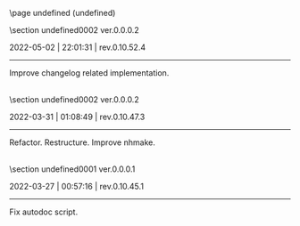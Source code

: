 \page undefined (undefined)

<div style="max-width:700px;">

\section undefined0002 ver.0.0.0.2

2022-05-02 | 22:01:31 | rev.0.10.52.4

 ---

 Improve changelog related implementation.







<br>\section undefined0002 ver.0.0.0.2

2022-03-31 | 01:08:49 | rev.0.10.47.3

 ---

 Refactor. Restructure. Improve nhmake.







<br>\section undefined0001 ver.0.0.0.1

2022-03-27 | 00:57:16 | rev.0.10.45.1

 ---

 Fix autodoc script.

<br></div>